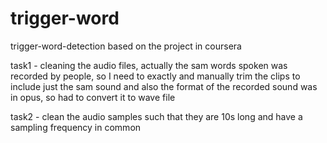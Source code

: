 # trigger-word
trigger-word-detection
based on the project in coursera

task1 - cleaning the audio files, actually the sam words spoken was recorded by people, so I need to exactly and manually trim the clips to include just the sam sound and also the format of the recorded sound was in opus, so had to convert it to wave file

task2 - clean the audio samples such that they are 10s long and have a sampling frequency in common
